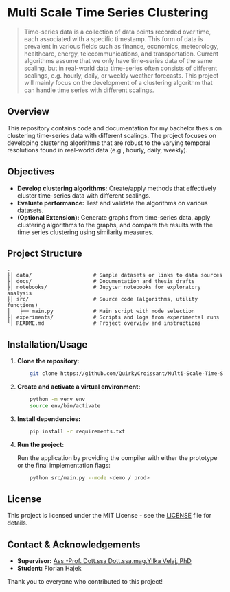 # Multi Scale Time Series Clustering

> Time-series data is a collection of data points recorded over time, each associated with a specific timestamp. This form of data is prevalent in various fields such as finance, economics, meteorology, healthcare, energy, telecommunications, and transportation. Current algorithms assume that we only have time-series data of the same scaling, but in real-world data time-series often consists of different scalings, e.g. hourly, daily, or weekly weather forecasts. This project will mainly focus on the development of a clustering algorithm that can handle time series with different scalings. 

## Overview

This repository contains code and documentation for my bachelor thesis on clustering time-series data with different scalings. The project focuses on developing clustering algorithms that are robust to the varying temporal resolutions found in real-world data (e.g., hourly, daily, weekly).

## Objectives

- **Develop clustering algorithms:** Create/apply methods that effectively cluster time-series data with different scalings.
- **Evaluate performance:** Test and validate the algorithms on various datasets.
- **(Optional Extension):** Generate graphs from time-series data, apply clustering algorithms to the graphs, and compare the results with the time series clustering using similarity measures.


## Project Structure

```
.
├│ data/                  	# Sample datasets or links to data sources
├│ docs/                  	# Documentation and thesis drafts
├│ notebooks/				# Jupyter notebooks for exploratory analysis
├│ src/						# Source code (algorithms, utility functions)
│   ├── main.py				# Main script with mode selection
├│ experiments/             # Scripts and logs from experimental runs
└│ README.md                # Project overview and instructions
```


## Installation/Usage

1. **Clone the repository:**

    ```bash
		git clone https://github.com/QuirkyCroissant/Multi-Scale-Time-Series-Clustering
	```
	
	
2. **Create and activate a virtual environment:**

    ```bash
		python -m venv env
		source env/bin/activate   
	```
	
3. **Install dependencies:**

    ```bash
		pip install -r requirements.txt
	```

4. **Run the project:**

    Run the application by providing the compiler with either the prototype or the final implementation flags:
    ```bash
		python src/main.py --mode <demo / prod>
	```


## License

This project is licensed under the MIT License - see the [LICENSE](LICENSE) file for details.

## Contact & Acknowledgements

- **Supervisor:** [Ass.-Prof. Dott.ssa Dott.ssa.mag.Yllka Velaj, PhD](mailto:yllka.velaj@univie.ac.at)
- **Student:** Florian Hajek

Thank you to everyone who contributed to this project!
